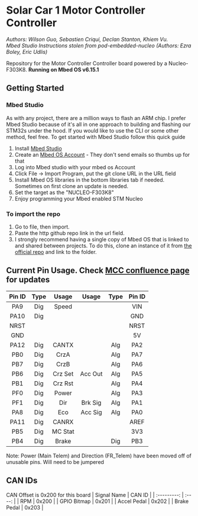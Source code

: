 # Solar Car 1 Motor Controller Controller
*Authors: Wilson Guo, Sebastien Criqui, Declan Stanton, Khiem Vu. \
 Mbed Studio Instructions stolen from pod-embedded-nucleo (Authors: Ezra Boley, Eric Udlis)*

Repository for the Motor Controller Controller board powered by a Nucleo-F303K8. **__Running on Mbed OS v6.15.1__**

## Getting Started

### Mbed Studio
As with any project, there are a million ways to flash an ARM chip. I prefer Mbed Studio because of it's all in one approach to building and flashing our STM32s under the hood. If you would like to use the CLI or some other method, feel free.
To get started with Mbed Studio follow this quick guide
1. Install [Mbed Studio](https://os.mbed.com/studio/)
2. Create an [Mbed OS Account](https://os.mbed.com) - They don't send emails so thumbs up for that
3. Log into Mbed studio with your mbed os Account
4. Click File -> Import Program, put the git clone URL in the URL field
5. Install Mbed OS libraries in the bottom libraries tab if needed. Sometimes on first clone an update is needed.
7. Set the target as the "NUCLEO-F303K8"
8. Enjoy programming your Mbed enabled STM Nucleo

### To import the repo
1. Go to file, then import. 
2. Paste the http github repo link in the url field.
3. I strongly recommend having a single copy of Mbed OS that is linked to and shared between projects. To do this, clone an instance of it from [the official repo](https://github.com/ARMmbed/mbed-os/tree/mbed-os-6.15.1) and link to the folder.

## Current Pin Usage. Check [MCC confluence page](https://badgerloop.atlassian.net/wiki/spaces/EL/pages/167378955/Motor+Controller+Controller+Rev+A+Design) for updates
| Pin ID  | Type  | Usage   | Usage   | Type  | Pin ID|
| :---:   | :---: | :---:   | :---:   | :---: | :---: |
| PA9     | Dig   | Speed   |         |       | VIN   |
| PA10    | Dig   |         |         |       | GND   |
| NRST    |       |         |         |       | NRST  |
| GND     |       |         |         |       | 5V    |
| PA12    | Dig   | CANTX   |         | Alg   | PA2   |
| PB0     | Dig   | CrzA    |         | Alg   | PA7   |
| PB7     | Dig   | CrzB    |         | Alg   | PA6   |
| PB6     | Dig   | Crz Set | Acc Out | Alg   | PA5   |
| PB1     | Dig   | Crz Rst |         | Alg   | PA4   |
| PF0     | Dig   | Power   |         | Alg   | PA3   |
| PF1     | Dig   | Dir     | Brk Sig | Alg   | PA1   |
| PA8     | Dig   | Eco     | Acc Sig | Alg   | PA0   |
| PA11    | Dig   | CANRX   |         |       | AREF  |
| PB5     | Dig   | MC Stat |         |       | 3V3   |
| PB4     | Dig   | Brake   |         | Dig   | PB3   |

Note: Power (Main Telem) and Direction (FR_Telem) have been moved off of unusable pins. Will need to be jumpered

## CAN IDs
CAN Offset is 0x200 for this board
| Signal Name | CAN ID |
| :---------: | :----: |
| RPM         | 0x200  |
| GPIO Bitmap | 0x201  |
| Accel Pedal | 0x202  |
| Brake Pedal | 0x203  |
